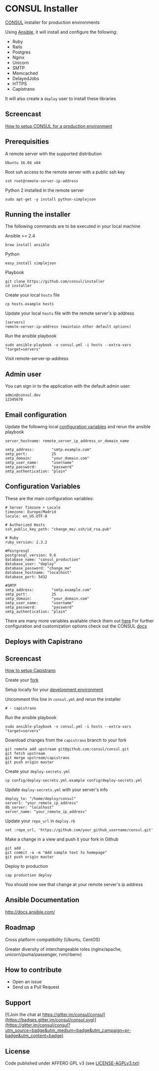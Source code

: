 # CONSUL Installer

[CONSUL](https://github.com/consul/consul) installer for production environments

Using [Ansible](http://docs.ansible.com/), it will install and configure the following:
 - Ruby
 - Rails 
 - Postgres
 - Nginx
 - Unicorn
 - SMTP
 - Memcached
 - DelayedJobs
 - HTTPS
 - Capistrano

It will also create a `deploy` user to install these libraries

## Screencast
[How to setup CONSUL for a production environment](https://public.3.basecamp.com/p/dSTKWbqxtZSaSSpMiYWiqR9U)

## Prerequisities

A remote server with the supported distribution

```
Ubuntu 16.04 x64
```

Root ssh access to the remote server with a public ssh key

```
ssh root@remote-server-ip-address
```

Python 2 installed in the remote server

```
sudo apt-get -y install python-simplejson
```


## Running the installer
    
The following commands are to be executed in your local machine

Ansible >= 2.4

```
brew install ansible
```

Python

```
easy_install simplejson
```

Playbook

```
git clone https://github.com/consul/installer
cd installer
```

Create your local `hosts` file
```
cp hosts.example hosts
```

Update your local `hosts` file with the remote server's ip address
    
```
[servers]
remote-server-ip-address (maintain other default options)
```

Run the ansible playbook
    
```
sudo ansible-playbook -v consul.yml -i hosts --extra-vars "target=servers"
```

Visit remote-server-ip-address

## Admin user

You can sign in to the application with the default admin user:

```
admin@consul.dev
12345678
```

## Email configuration

Update the following local [configuration variables](https://github.com/consul/installer/blob/master/group_vars/all) and rerun the ansible playbook
```
server_hostname: remote_server_ip_address_or_domain_name

smtp_address:        "smtp.example.com"
smtp_port:           25
smtp_domain:         "your_domain.com"
smtp_user_name:      "username"
smtp_password:       "password"
smtp_authentication: "plain"
```

## Configuration Variables

These are the main configuration variables:

```
# Server Timzone + Locale
timezone: Europe/Madrid
locale: en_US.UTF-8

# Authorized Hosts
ssh_public_key_path: "change_me/.ssh/id_rsa.pub"

# Ruby
ruby_version: 2.3.2

#Postgresql
postgresql_version: 9.6
database_name: "consul_production"
database_user: "deploy"
database_password: "change_me"
database_hostname: "localhost"
database_port: 5432

#SMTP
smtp_address:        "smtp.example.com"
smtp_port:           25
smtp_domain:         "your_domain.com"
smtp_user_name:      "username"
smtp_password:       "password"
smtp_authentication: "plain"
```

There are many more variables available check them out [here]((https://github.com/consul/installer/blob/master/group_vars/all))
For further configuration and customization options check out the CONSUL [docs](https://consul_docs.gitbooks.io/docs/content/en/customization/introduction.html)

## Deploys with Capistrano

## Screencast
[How to setup Capistrano](https://public.3.basecamp.com/p/SxF1BrYFHBZkRWkqVX4NUxGU)

Create your [fork](https://help.github.com/articles/fork-a-repo/)

Setup locally for your [development environment](https://github.com/consul/consul#configuration-for-development-and-test-environments)

Uncomment this line in `consul.yml` and rerun the installer
    
```
# - capistrano
```

Run the ansible playbook
    
```
sudo ansible-playbook -v consul.yml -i hosts --extra-vars "target=servers"
```

Download changes from the `capistrano` branch to your fork

```
git remote add upstream git@github.com:consul/consul.git
git fetch upstream
git merge upstream/capistrano
git push origin master
```

Create your `deploy-secrets.yml`

```
cp config/deploy-secrets.yml.example config/deploy-secrets.yml
```

Update `deploy-secrets.yml` with your server's info

```
deploy_to: "/home/deploy/consul"
server1: "your_remote_ip_address"
db_server: "localhost"
server_name: "your_remote_ip_address"
```

Update your `repo_url` in `deploy.rb`
```
set :repo_url, 'https://github.com/your_github_username/consul.git' 
```

Make a change in a view and push it your fork in Github

```
git add .
git commit -a -m "Add sample text to homepage"
git push origin master
```

Deploy to production

```
cap production deploy
```

You should now see that change at your remote server's ip address

## Ansible Documentation

http://docs.ansible.com/

## Roadmap
Cross platform compatibility (Ubuntu, CentOS)

Greater diversity of interchangeable roles (nginx/apache, unicorn/puma/passenger, rvm/rbenv)

## How to contribute
- Open an issue
- Send us a Pull Request

## Support

[![Join the chat at https://gitter.im/consul/consul](https://badges.gitter.im/consul/consul.svg)](https://gitter.im/consul/consul?utm_source=badge&utm_medium=badge&utm_campaign=pr-badge&utm_content=badge)

## License

Code published under AFFERO GPL v3 (see [LICENSE-AGPLv3.txt](LICENSE-AGPLv3.txt))